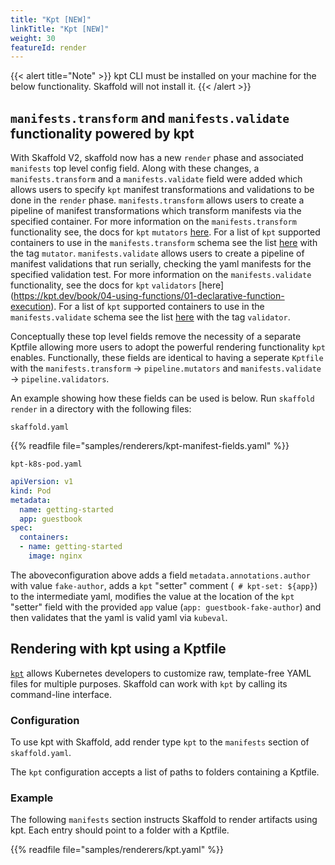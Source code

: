 ```yaml
---
title: "Kpt [NEW]"
linkTitle: "Kpt [NEW]"
weight: 30
featureId: render
---
```


{{< alert title="Note" >}}
kpt CLI must be installed on your machine for the below functionality. Skaffold will not
install it.
{{< /alert >}}

## `manifests.transform` and `manifests.validate` functionality powered by kpt
With Skaffold V2, skaffold now has a new `render` phase and associated `manifests` top level config field.   Along with these changes,  a `manifests.transform` and a `manifests.validate` field were added which allows users to specify `kpt` manifest transformations and validations to be done in the `render` phase.  `manifests.transform` allows users to create a pipeline of manifest transformations which transform manifests via the specified container.  For more information on the `manifests.transform` functionality see, the docs for `kpt` `mutators` [here](https://kpt.dev/book/04-using-functions/01-declarative-function-execution).  For a list of `kpt` supported containers to use in the `manifests.transform` schema see the list [here](https://catalog.kpt.dev/) with the tag `mutator`.  `manifests.validate` allows users to create a pipeline of manifest validations that run serially, checking the yaml manifests for the specified validation test.  For more information on the `manifests.validate` functionality, see the docs for `kpt` `validators` [here] (https://kpt.dev/book/04-using-functions/01-declarative-function-execution).  For a list of `kpt` supported containers to use in the `manifests.validate` schema see the list [here](https://catalog.kpt.dev/) with the tag `validator`.

Conceptually these top level fields remove the necessity of a separate Kptfile allowing more users to adopt the powerful rendering functionality `kpt` enables.  Functionally, these fields are identical to having a seperate `Kptfile` with the `manifests.transform` -> `pipeline.mutators` and `manifests.validate` -> `pipeline.validators`.

An example showing how these fields can be used is below.  Run `skaffold render` in a directory with the following files:

`skaffold.yaml`

{{% readfile file="samples/renderers/kpt-manifest-fields.yaml" %}}


`kpt-k8s-pod.yaml`

```yaml
apiVersion: v1
kind: Pod
metadata:
  name: getting-started
  app: guestbook
spec:
  containers:
  - name: getting-started
    image: nginx
```

The aboveconfiguration above adds a field `metadata.annotations.author` with value `fake-author`, adds a `kpt` "setter" comment (` # kpt-set: ${app}`) to the intermediate yaml, modifies the value at the location of the `kpt` "setter" field with the provided `app` value (`app: guestbook-fake-author`) and then validates that the yaml is valid yaml via `kubeval`.


## Rendering with kpt using a Kptfile

[`kpt`](https://kpt.dev/) allows Kubernetes
developers to customize raw, template-free YAML files for multiple purposes.
Skaffold can work with `kpt` by calling its command-line interface.


### Configuration

To use kpt with Skaffold, add render type `kpt` to the `manifests`
section of `skaffold.yaml`.

The `kpt` configuration accepts a list of paths to folders containing a Kptfile.

### Example

The following `manifests` section instructs Skaffold to render
artifacts using kpt.  Each entry should point to a folder with a Kptfile.

{{% readfile file="samples/renderers/kpt.yaml" %}}


